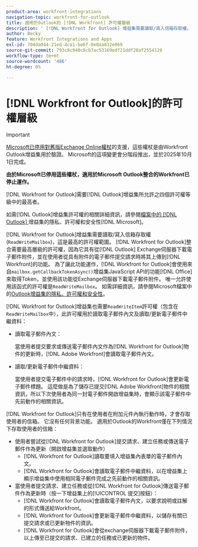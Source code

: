 ```yaml
---
product-area: workfront-integrations
navigation-topic: workfront-for-outlook
title: 適用於Outlook的 [!DNL Workfront] 許可權層級
description: ' [!DNL Workfront for Outlook] 增益集需要讀取/寫入信箱存取權。  [!DNL Workfront for Outlook] 整合需要最高層級的許可權，因為它具有從Outlook Exchange伺服器下載電子郵件附件，並在使用者從具有附件的電子郵件提交請求時將其上傳到 [!DNL Workfront]的功能。'
author: Becky
feature: Workfront Integrations and Apps
exl-id: 704da044-21ed-4ca1-be6f-0e0aa832e069
source-git-commit: 793c8c940c8cb7ac53169edf21ddf28af2554120
workflow-type: tm+mt
source-wordcount: '486'
ht-degree: 0%

---
```


# [!DNL Workfront for Outlook]的許可權層級

>[!IMPORTANT]
>
>[Microsoft已停用對舊版Exchange Online權杖](https://learn.microsoft.com/en-us/office/dev/add-ins/outlook/faq-nested-app-auth-outlook-legacy-tokens)的支援，這些權杖是由Workfront Outlook增益集用於驗證。 Microsoft的這項變更會分階段推出，並於2025年10月1日完成。
>
>**由於Microsoft已停用這些權杖，適用於Microsoft Outlook整合的Workfront已停止運作。**

[!DNL Workfront for Outlook]需要[!DNL Outlook]增益集所允許之四個許可權等級中的最高者。

如需[!DNL Outlook]增益集許可權的相關詳細資訊，請參閱[檔案中的 [!DNL Outlook] &#x200B;](https://docs.microsoft.com/en-us/office/dev/add-ins/outlook/privacy-and-security)增益集的隱私、許可權和安全性[!DNL Microsoft]。

[!DNL Workfront for Outlook]增益集需要讀取/寫入信箱存取權(`ReadWriteMailbox`)，這是最高的許可權範圍。
[!DNL Workfront for Outlook]整合需要最高層級的許可權，因為它具有從[!DNL Outlook] Exchange伺服器下載電子郵件附件，並在使用者從具有附件的電子郵件提交請求時將其上傳到[!DNL Workfront]的功能。 為了讓此功能運作，[!DNL Workfront for Outlook]會使用來自`mailbox.getCallbackTokenAsync()`增益集JavaScript API的功能[!DNL Office]來取得Token，並使用該功能從Exchange伺服器下載電子郵件附件。 唯一允許使用該函式的許可權是`ReadWriteMailbox`。 如需詳細資訊，請參閱Microsoft檔案中的[Outlook增益集的隱私、許可權和安全性](https://docs.microsoft.com/en-us/office/dev/add-ins/outlook/privacy-and-security)。

[!DNL Workfront for Outlook]增益集也需要`ReadWriteItem`許可權（包含在`ReadWriteMailbox`中），此許可權用於讀取電子郵件內文及讀取/更新電子郵件中繼資料：

* 讀取電子郵件內文：

  當使用者提交要求或傳送電子郵件內文作為[!DNL Workfront for Outlook]物件的更新時，[!DNL Adobe Workfront]會讀取電子郵件內文。
* 讀取/更新電子郵件中繼資料：

  當使用者提交電子郵件中的請求時，[!DNL Workfront for Outlook]會更新電子郵件標題。 這麼做是為了儲存已提交[!DNL Adobe Workfront]物件的相關資訊，所以下次使用者為同一封電子郵件開啟增益集時，會顯示該電子郵件中先前動作的相關資訊。

[!DNL Workfront for Outlook]只有在使用者在附加元件內執行動作時，才會存取使用者的信箱。 它沒有任何背景功能。 適用於Outlook的Workfront僅在下列情況下存取使用者的信箱：

* 使用者嘗試從[!DNL Workfront for Outlook]提交請求、建立任務或傳送電子郵件作為更新（開啟增益集並選取動作）
   * [!DNL Workfront for Outlook]讀取要填入增益集內表單的電子郵件內文。
   * [!DNL Workfront for Outlook]會讀取電子郵件中繼資料，以在增益集上顯示增益集中使用相同電子郵件完成之先前動作的相關資訊。
* 當使用者提交請求、建立任務或從[!DNL Workfront for Outlook]傳送電子郵件作為更新時（按一下增益集上的[!UICONTROL 提交]按鈕）：
   * [!DNL Workfront for Outlook]會讀取電子郵件內文，以要求說明或註解的形式傳送給Workfront。
   * [!DNL Workfront for Outlook]會更新電子郵件中繼資料，以儲存有關已提交請求或已更新物件的資訊。
   * [!DNL Workfront for Outlook]會從exchange伺服器下載電子郵件附件，以上傳至已提交的請求、已建立的任務或已更新的物件。
